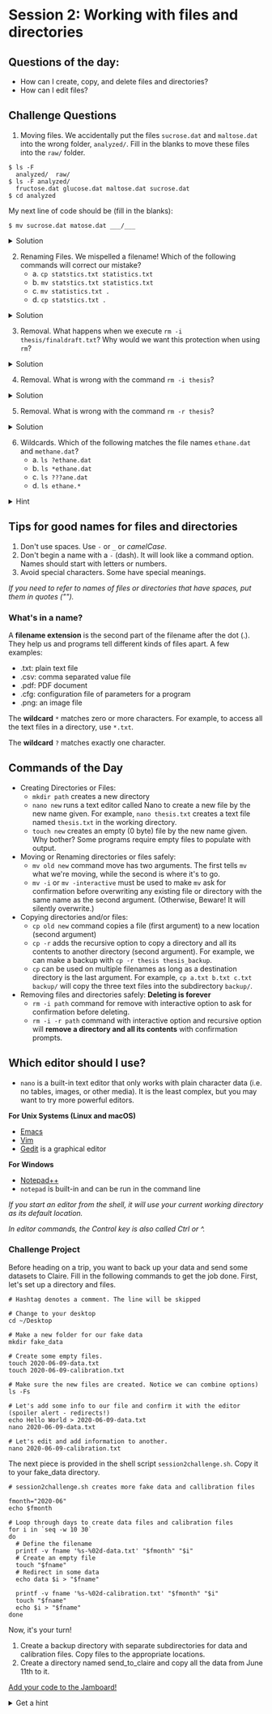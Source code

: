 # Session 2: Working with files and directories

## Questions of the day:
- How can I create, copy, and delete files and directories?
- How can I edit files?


## Challenge Questions
1. Moving files.  We accidentally put the files `sucrose.dat` and `maltose.dat` into the wrong folder, `analyzed/`.  Fill in the blanks to move these files into the `raw/` folder.
```
$ ls -F
  analyzed/  raw/
$ ls -F analyzed/
  fructose.dat glucose.dat maltose.dat sucrose.dat
$ cd analyzed
```
My next line of code should be (fill in the blanks):
```
$ mv sucrose.dat matose.dat ___/___
```
<details>
  <summary>Solution</summary>
  Think about ../raw
  Recall that .. refers to the parent directory (i.e. one above the current directory).
</details>

2. Renaming Files. We mispelled a filename!  Which of the following commands will correct our mistake?
    - a. `cp statstics.txt statistics.txt`
    - b. `mv statstics.txt statistics.txt`
    - c. `mv statistics.txt . `
    - d. `cp statstics.txt .`

<details>
  <summary>Solution</summary>
  <p>(a.) Will copy the file, so we will end up with the mispelled and correct version.
  (b.) Will move (i.e. rename) the incorrect file name to a correct filename.
    (c.) and (d.) will not work. Remember . is the current directory.</p>
</details>

3. Removal. What happens when we execute `rm -i thesis/finaldraft.txt`? Why would we want this protection when using `rm`?
<details>
  <summary>Solution</summary>
  The program will confirm that we want to delete the thesis final draft file.  Remember, deletion is forever!  There is no trash can or recycle bin.
</details>

4. Removal. What is wrong with the command `rm -i thesis`?
<details>
  <summary>Solution</summary>
  The remove command will not act on a directory unless the recursive option (-r)is given. 
</details>

5. Removal. What is wrong with the command `rm -r thesis`?
<details>
  <summary>Solution</summary>
  This remove command will delete the directory thesis and all its contents, but we forgot to check for confirmation with the interaction option (-i).  Remember, deletion is permanent!
</details>

6. Wildcards.  Which of the following matches the file names `ethane.dat` and `methane.dat`?
   - a. `ls ?ethane.dat`
   - b. `ls *ethane.dat`
   - c. `ls ???ane.dat`
   - d. `ls ethane.*`
<details>
  <summary>Hint</summary>
  Remember ? wildcard matches to exactly one character.  * wildcard can match to zero to many characters.
</details>

 

## Tips for good names for files and directories
1. Don't use spaces.  Use `-` or `_` or _camelCase_.
1. Don't begin a name with a `-` (dash).  It will look like a command option.  Names should start with letters or numbers.
1. Avoid special characters.  Some have special meanings.

_If you need to refer to names of files or directories that have spaces, put them in quotes ("")._


### What's in a name?
A **filename extension** is the second part of the filename after the dot (.).  They help us and programs tell different kinds of files apart.  A few examples:
 - .txt: plain text file
 - .csv: comma separated value file
 - .pdf: PDF document
 - .cfg: configuration file of parameters for a program
 - .png: an image file

The **wildcard** `*` matches zero or more characters.  For example, to access all the text files in a directory, use `*.txt`.

The **wildcard** `?` matches exactly one character. 

## Commands of the Day
- Creating Directories or Files:
  - `mkdir path` creates a new directory
  - `nano new` runs a text editor called Nano to create a new file by the new name given.  For example, `nano thesis.txt` creates a text file named `thesis.txt` in the working directory. 
  - `touch new` creates an empty (0 byte) file by the new name given. Why bother? Some programs require empty files to populate with output.
- Moving or Renaming directories or files safely:
  - `mv old new` command move has two arguments.  The first tells `mv` what we're moving, while the second is where it's to go.
  - `mv -i` or `mv -interactive` must be used to make `mv` ask for confirmation before overwriting any existing file or directory with the same name as the second argument. (Otherwise, Beware! It will silently overwrite.)
- Copying directories and/or files:  
  - `cp old new` command copies a file (first argument) to a new location (second argument)
  - `cp -r` adds the recursive option to copy a directory and all its contents to another directory (second argument).  For example, we can make a backup with `cp -r thesis thesis_backup`.
  - `cp` can be used on multiple filenames as long as a destination directory is the last argument. For example, `cp a.txt b.txt c.txt backup/` will copy the three text files into the subdirectory `backup/`.
- Removing files and directories safely: **Deleting is forever**
  - `rm -i path` command for remove with interactive option to ask for confirmation before deleting.
  - `rm -i -r path` command with interactive option and recursive option will **remove a directory and all its contents** with confirmation prompts.    
  

  
## Which editor should I use?
- `nano` is a built-in text editor that only works with plain character data (i.e. no tables, images, or other media).  It is the least complex, but you may want to try more powerful editors.

**For Unix Systems (Linux and macOS)** 
- [Emacs](http://www.gnu.org/software/emacs)
- [Vim](http://vim.org/)
- [Gedit](http://projects.gnome.org/gedit/) is a graphical editor

**For Windows**
- [Notepad++](http://notepad-plus-plus.org/)
- `notepad` is built-in and can be run in the command line

_If you start an editor from the shell, it will use your current working directory as its default location._

_In editor commands, the Control key is also called Ctrl or ^._



### Challenge Project
Before heading on a trip, you want to back up your data and send some datasets to Claire.  Fill in the following commands to get the job done.  First, let's set up a directory and files.
``` 
# Hashtag denotes a comment. The line will be skipped

# Change to your desktop 
cd ~/Desktop

# Make a new folder for our fake data
mkdir fake_data

# Create some empty files.
touch 2020-06-09-data.txt
touch 2020-06-09-calibration.txt

# Make sure the new files are created. Notice we can combine options)
ls -Fs

# Let's add some info to our file and confirm it with the editor (spoiler alert - redirects!)
echo Hello World > 2020-06-09-data.txt
nano 2020-06-09-data.txt

# Let's edit and add information to another.
nano 2020-06-09-calibration.txt
```
The next piece is provided in the shell script `session2challenge.sh`.
Copy it to your fake_data directory.

```
# session2challenge.sh creates more fake data and callibration files

fmonth="2020-06"
echo $fmonth

# Loop through days to create data files and calibration files
for i in `seq -w 10 30`
do
  # Define the filename
  printf -v fname '%s-%02d-data.txt' "$fmonth" "$i"
  # Create an empty file
  touch "$fname"
  # Redirect in some data
  echo data $i > "$fname"
  
  printf -v fname '%s-%02d-calibration.txt' "$fmonth" "$i"
  touch "$fname"
  echo $i > "$fname"
done
```

Now, it's your turn!
1.  Create a backup directory with separate subdirectories for data and calibration files. Copy files to the appropriate locations.
1.  Create a directory named send_to_claire and copy all the data from June 11th to it. 

[Add your code to the Jamboard!](https://jamboard.google.com/d/1d7hZeDHuvs4EnHiJFMrxhNPJDzQ_clPnqjzd_iBsAZ8/edit?usp=sharing)

<details>
  <summary>Get a hint</summary>
  
  #### Create a backup directory with subdirectories for data and calibration files
  - Hint: You will use `mkdir`
  ```
  mkdir ___
  mkdir ___/___
  mkdir ___/___
  ```
  
  #### Copy data files to `backup/data`. (Use a similiar approach for calibration files.)
  - Hint:  Use the copy command `cp` with wildcards
  ```
  cp *-data.txt backup/___
  ```
  
  #### Copy June 11th files to `send_to_claire/`. 
  - Hint:  Use the copy command `cp` with wildcards!
  ```
  cp *-11-*.txt send_to_claire/
  ```
</details>
